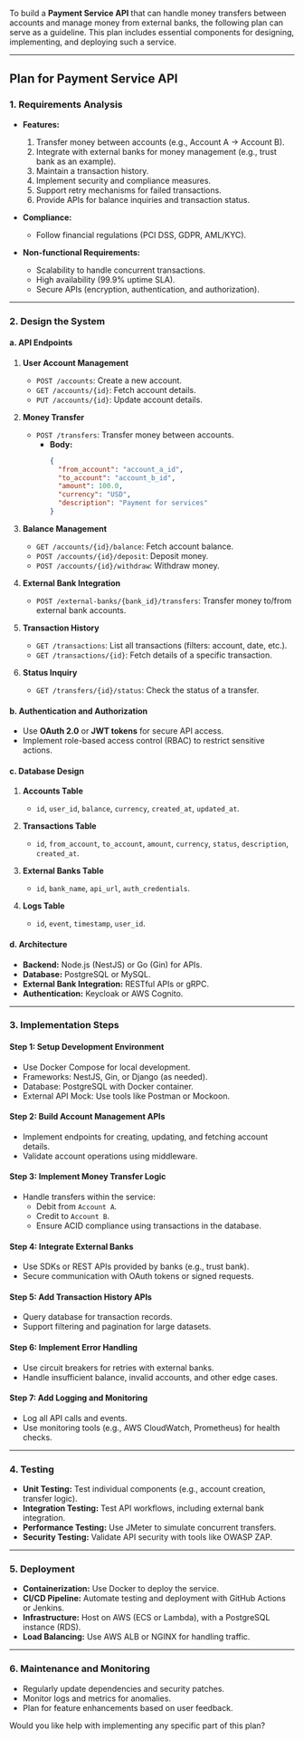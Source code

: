 To build a **Payment Service API** that can handle money transfers between accounts and manage money from external banks, the following plan can serve as a guideline. This plan includes essential components for designing, implementing, and deploying such a service.

---

## **Plan for Payment Service API**

### **1. Requirements Analysis**
- **Features:**
  1. Transfer money between accounts (e.g., Account A → Account B).
  2. Integrate with external banks for money management (e.g., trust bank as an example).
  3. Maintain a transaction history.
  4. Implement security and compliance measures.
  5. Support retry mechanisms for failed transactions.
  6. Provide APIs for balance inquiries and transaction status.

- **Compliance:**
  - Follow financial regulations (PCI DSS, GDPR, AML/KYC).

- **Non-functional Requirements:**
  - Scalability to handle concurrent transactions.
  - High availability (99.9% uptime SLA).
  - Secure APIs (encryption, authentication, and authorization).

---

### **2. Design the System**
#### **a. API Endpoints**
1. **User Account Management**
   - `POST /accounts`: Create a new account.
   - `GET /accounts/{id}`: Fetch account details.
   - `PUT /accounts/{id}`: Update account details.

2. **Money Transfer**
   - `POST /transfers`: Transfer money between accounts.
     - **Body:**
       ```json
       {
         "from_account": "account_a_id",
         "to_account": "account_b_id",
         "amount": 100.0,
         "currency": "USD",
         "description": "Payment for services"
       }
       ```

3. **Balance Management**
   - `GET /accounts/{id}/balance`: Fetch account balance.
   - `POST /accounts/{id}/deposit`: Deposit money.
   - `POST /accounts/{id}/withdraw`: Withdraw money.

4. **External Bank Integration**
   - `POST /external-banks/{bank_id}/transfers`: Transfer money to/from external bank accounts.

5. **Transaction History**
   - `GET /transactions`: List all transactions (filters: account, date, etc.).
   - `GET /transactions/{id}`: Fetch details of a specific transaction.

6. **Status Inquiry**
   - `GET /transfers/{id}/status`: Check the status of a transfer.

#### **b. Authentication and Authorization**
- Use **OAuth 2.0** or **JWT tokens** for secure API access.
- Implement role-based access control (RBAC) to restrict sensitive actions.

#### **c. Database Design**
1. **Accounts Table**
   - `id`, `user_id`, `balance`, `currency`, `created_at`, `updated_at`.

2. **Transactions Table**
   - `id`, `from_account`, `to_account`, `amount`, `currency`, `status`, `description`, `created_at`.

3. **External Banks Table**
   - `id`, `bank_name`, `api_url`, `auth_credentials`.

4. **Logs Table**
   - `id`, `event`, `timestamp`, `user_id`.

#### **d. Architecture**
- **Backend:** Node.js (NestJS) or Go (Gin) for APIs.
- **Database:** PostgreSQL or MySQL.
- **External Bank Integration:** RESTful APIs or gRPC.
- **Authentication:** Keycloak or AWS Cognito.

---

### **3. Implementation Steps**
#### **Step 1: Setup Development Environment**
- Use Docker Compose for local development.
- Frameworks: NestJS, Gin, or Django (as needed).
- Database: PostgreSQL with Docker container.
- External API Mock: Use tools like Postman or Mockoon.

#### **Step 2: Build Account Management APIs**
- Implement endpoints for creating, updating, and fetching account details.
- Validate account operations using middleware.

#### **Step 3: Implement Money Transfer Logic**
- Handle transfers within the service:
  - Debit from `Account A`.
  - Credit to `Account B`.
  - Ensure ACID compliance using transactions in the database.

#### **Step 4: Integrate External Banks**
- Use SDKs or REST APIs provided by banks (e.g., trust bank).
- Secure communication with OAuth tokens or signed requests.

#### **Step 5: Add Transaction History APIs**
- Query database for transaction records.
- Support filtering and pagination for large datasets.

#### **Step 6: Implement Error Handling**
- Use circuit breakers for retries with external banks.
- Handle insufficient balance, invalid accounts, and other edge cases.

#### **Step 7: Add Logging and Monitoring**
- Log all API calls and events.
- Use monitoring tools (e.g., AWS CloudWatch, Prometheus) for health checks.

---

### **4. Testing**
- **Unit Testing:** Test individual components (e.g., account creation, transfer logic).
- **Integration Testing:** Test API workflows, including external bank integration.
- **Performance Testing:** Use JMeter to simulate concurrent transfers.
- **Security Testing:** Validate API security with tools like OWASP ZAP.

---

### **5. Deployment**
- **Containerization:** Use Docker to deploy the service.
- **CI/CD Pipeline:** Automate testing and deployment with GitHub Actions or Jenkins.
- **Infrastructure:** Host on AWS (ECS or Lambda), with a PostgreSQL instance (RDS).
- **Load Balancing:** Use AWS ALB or NGINX for handling traffic.

---

### **6. Maintenance and Monitoring**
- Regularly update dependencies and security patches.
- Monitor logs and metrics for anomalies.
- Plan for feature enhancements based on user feedback.

Would you like help with implementing any specific part of this plan?
